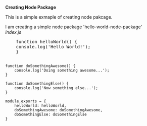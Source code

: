 <strong>Creating Node Package</strong>
<p>This is a simple exmaple of creating node pakcage.</p>
<div>I am creating a simple node package 'hello-world-node-package'</div>
<i>index.js</i>
<pre>
	function helloWorld() {
	console.log('Hello World!');
	}

	function doSomethingAwesome() {
		console.log('Doing something awesome...');	
	}

	function doSomethingElse() {
		console.log('Now something else...');	
	}

	module.exports = {
		helloWorld: helloWorld,
		doSomethingAwesome: doSomethingAwesome,
		doSomethingElse: doSomethingElse
	}
</pre>
